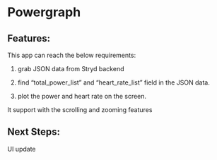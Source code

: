 # Powergraph

## Features: 
This app can reach the below requirements: 
1. grab JSON data from Stryd backend

2. find “total_power_list” and “heart_rate_list” field in the JSON data.

3. plot the power and heart rate on the screen.

It support with the scrolling and zooming features

## Next Steps: 
UI update
